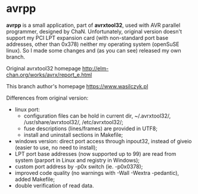 avrpp
=====

**avrpp** is a small application, part of **avrxtool32**, used with AVR parallel programmer, designed by ChaN. Unfortunately, original version doesn't support my PCI LPT expansion card (with non-standard port base addresses, other than 0x378) neither my operating system (openSuSE linux). So I made some changes and (as you can see) released my own branch.

Original avrxtool32 homepage
http://elm-chan.org/works/avrx/report_e.html

This branch author's homepage
https://www.wasilczyk.pl

Differences from original version:
 *  linux port:
     *  configuration files can be hold in current dir, ~/.avrxtool32/, /usr/share/avrxtool32/, /etc/avrxtool32/;
     *  fuse descriptions (lines/frames) are provided in UTF8;
     *  install and uninstall sections in Makefile;
 *  windows version: direct port access through inpout32, instead of giveio (easier to use, no need to install);
 *  LPT port base addresses (now supported up to 99) are read from system (parport in Linux and registry in Windows);
 *  custom port address by -p0x<hex address> switch (ie. -p0x0378);
 *  improved code quality (no warnings with -Wall -Wextra -pedantic), added Makefile;
 *  double verification of read data.
